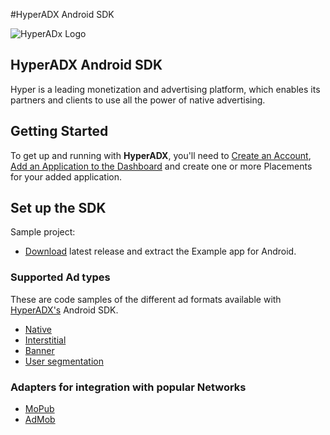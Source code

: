 #HyperADX Android SDK

![HyperADx Logo](http://d2n7xvwjxl8766.cloudfront.net/assets/site/logo-e04518160888e1f8b3795f0ce01e1909.png)

## HyperADX Android SDK

Hyper is a leading monetization and advertising platform, which enables its partners and clients to use all the power of native advertising.

## Getting Started

To get up and running with **HyperADX**, you'll need to [Create an Account](http://hyperadx.com/publishers/sign_in), [Add an Application to the Dashboard](http://hyperadx.com/publishers/traffic_sources) and create one or more Placements for your added application.

## Set up the SDK

Sample project:

* [Download](https://github.com/hyperads/android-sdk/releases) latest release and extract the Example app for Android.

### Supported Ad types

These are code samples of the different ad formats available with [HyperADX's](http://hyperadx.com/) Android SDK.

* [Native](https://github.com/hyperads/android-sdk/blob/master/docs/_native.md)
* [Interstitial](https://github.com/hyperads/android-sdk/blob/master/docs/_interstitial.md)
* [Banner](https://github.com/hyperads/android-sdk/blob/master/docs/_banner.md)
* [User segmentation](https://github.com/hyperads/android-sdk/blob/master/docs/_tools.md)

###  Adapters for integration with popular Networks

* [MoPub](https://github.com/hyperads/android-MoPub-adapter)
* [AdMob](https://github.com/hyperads/android-AdMob-adapter)
